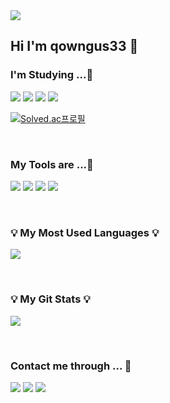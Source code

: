 <img src="https://capsule-render.vercel.app/api?type=rounded&color=auto&height=300&section=header&text=👩🏻‍💻🐕🐈👥⬆️&fontSize=90" />

## Hi I'm qowngus33 👋


<h3 align="">I'm Studying ...📖</h3>

<img src="https://img.shields.io/badge/Java-007396?style=flat-square&logo=java&logoColor=white"/> <img src="https://img.shields.io/badge/C++-00599C?style=flat-square&logo=cplusplus&logoColor=white"/> <img src="https://img.shields.io/badge/Swift-F05138?style=flat-square&logo=swift&logoColor=white"/> <img src="https://img.shields.io/badge/Python-3776AB?style=flat-square&logo=python&logoColor=white"/>
</p>


[![Solved.ac프로필](http://mazassumnida.wtf/api/generate_badge?boj=qowngus33)](https://solved.ac/qowngus33)

</br>

<h3 align="">My Tools are ...🔨</h3>
<p align="">
<img src="https://img.shields.io/badge/Xcode-147EFB?style=flat-square&logo=xcode&logoColor=white"/> <img src="https://img.shields.io/badge/eclipse-2C2255?style=flat-square&logo=eclipse&logoColor=white"/> <img src="https://img.shields.io/badge/IntelliJ-000000?style=flat-square&logo=IntelliJ&logoColor=white"/></n> <img src="https://img.shields.io/badge/anaconda-44A833?style=flat-square&logo=anaconda&logoColor=white"/></n></n></n>
</p>

<p align=""></p>

</br>

<h3 align="">💡 My Most Used Languages 💡</h3>
<p align="">
  <a href="https://github.com/qowngus33">
    <img align="center" src="https://github-readme-stats.vercel.app/api/top-langs/?username=qowngus33&layout=compact&show_icons=$ture&show_owner=$ture&hide_title=$ture&theme=$ture&hide=$ture" />
  </a></p>
  
  
  </br>
  
  
 <h3 align="">💡 My Git Stats 💡</h3>
 <p align="">
  <a href="https://github.com/$qowngus33">
    <img align="center" src="https://github-readme-stats.vercel.app/api?username=qowngus33&hide=ture&hide_title=$ture&show_icons=$ture&include_all_commits=$ture&theme=$nord" />
  </a>
</p>

 </br>
 
<h3 align="">  Contact me through ... 📧 </h3>

<a href="[버튼을 눌렀을 때 이동할 링크](mailto:qowngus33@gmail.com)" target="_blank"><img src="https://img.shields.io/badge/Gmail-EA4335?style=flat&logo=gmail&logoColor=white"/></a> <a href="[버튼을 눌렀을 때 이동할 링크](mailto:qowngus33@gmail.com)" target="_blank"><img src="https://img.shields.io/badge/Gmail-EA4335?style=flat&logo=gmail&logoColor=white"/></a> <a href="[버튼을 눌렀을 때 이동할 링크](https://www.instagram.com/kk_eezz/)" target="_blank"><img src="https://img.shields.io/badge/Instagram-E4405F?style=flat&logo=instagram&logoColor=white"/></a>

